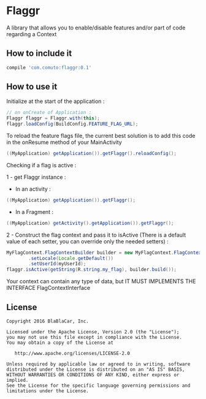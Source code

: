 # Flaggr

A library that allows you to enable/disable features and/or part of code regarding a Context

## How to include it

```groovy
compile 'com.comuto:flaggr:0.1'
```

## How to use it 

Initialize at the start of the application :

```java
// on onCreate of Application :
Flaggr flaggr = Flaggr.with(this);
flaggr.loadConfig(BuildConfig.FEATURE_FLAG_URL);
```

To reload the feature flags file, the current best solution is to add this code in the onResume method of your MainActivity
```java
((MyApplication) getApplication()).getFlaggr().reloadConfig();
```

Checking if a flag is active :

1 - get Flaggr instance :

  * In an activity : 
```java
((MyApplication) getApplication()).getFlaggr();
```
  
  * In a Fragment : 
```java
((MyApplication) getActivity().getApplication()).getFlaggr();
```

2 - Construct the flag context and pass it to isActive (There is a default value of each setter, you can override only the needed setters) : 
```java
MyFlagContext.FlagContextBuilder builder = new MyFlagContext.FlagContextBuilder()
        .setLocale(Locale.getDefault())
        .setUserId(myUserId);
flaggr.isActive(getString(R.string.my_flag), builder.build());
```
Your context can contain any type of data, but IT MUST IMPLEMENTS THE INTERFACE FlagContextInterface

## License
```
Copyright 2016 BlaBlaCar, Inc.

Licensed under the Apache License, Version 2.0 (the "License");
you may not use this file except in compliance with the License.
You may obtain a copy of the License at

   http://www.apache.org/licenses/LICENSE-2.0

Unless required by applicable law or agreed to in writing, software
distributed under the License is distributed on an "AS IS" BASIS,
WITHOUT WARRANTIES OR CONDITIONS OF ANY KIND, either express or implied.
See the License for the specific language governing permissions and
limitations under the License.
```




